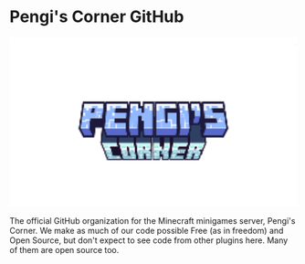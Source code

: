 # Pengi's Corner GitHub

<img src="https://raw.githubusercontent.com/Pengis-Corner/PengiPack/refs/heads/main/pack/assets/pengipack/textures/escape_menu/logo.png" alt="Pengi's Corner Logo" width="1020"/>

The official GitHub organization for the Minecraft minigames server, Pengi's Corner. We make as much of our code possible Free (as in freedom) and Open Source, but don't expect to see code from other plugins here. Many of them are open source too.
